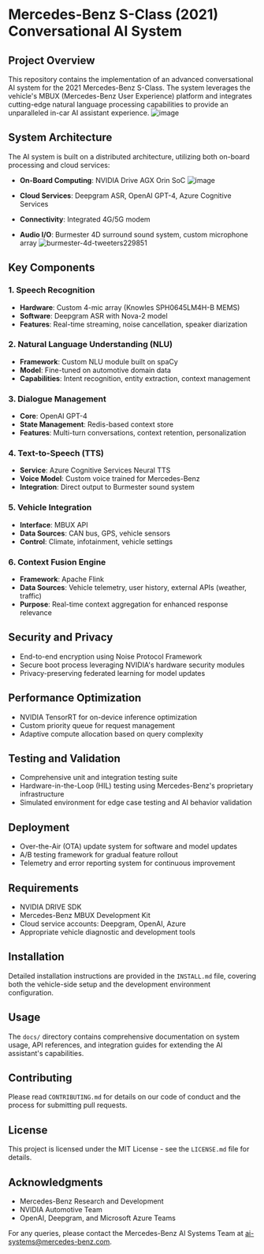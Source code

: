# Mercedes-Benz S-Class (2021) Conversational AI System

## Project Overview
This repository contains the implementation of an advanced conversational AI system for the 2021 Mercedes-Benz S-Class. The system leverages the vehicle's MBUX (Mercedes-Benz User Experience) platform and integrates cutting-edge natural language processing capabilities to provide an unparalleled in-car AI assistant experience.
![image](https://github.com/user-attachments/assets/780bd534-fb6c-492f-80c8-debcf2ba5692)

## System Architecture
The AI system is built on a distributed architecture, utilizing both on-board processing and cloud services:

- **On-Board Computing**: NVIDIA Drive AGX Orin SoC
 ![image](https://github.com/user-attachments/assets/ceec02ca-2fe7-40ae-9e69-967ae1b549de)

- **Cloud Services**: Deepgram ASR, OpenAI GPT-4, Azure Cognitive Services
- **Connectivity**: Integrated 4G/5G modem
- **Audio I/O**: Burmester 4D surround sound system, custom microphone array
![burmester-4d-tweeters229851](https://github.com/user-attachments/assets/2fbd729e-d05d-4618-8185-25b1bf648a26)

## Key Components

### 1. Speech Recognition
- **Hardware**: Custom 4-mic array (Knowles SPH0645LM4H-B MEMS)
- **Software**: Deepgram ASR with Nova-2 model
- **Features**: Real-time streaming, noise cancellation, speaker diarization

### 2. Natural Language Understanding (NLU)
- **Framework**: Custom NLU module built on spaCy
- **Model**: Fine-tuned on automotive domain data
- **Capabilities**: Intent recognition, entity extraction, context management

### 3. Dialogue Management
- **Core**: OpenAI GPT-4
- **State Management**: Redis-based context store
- **Features**: Multi-turn conversations, context retention, personalization

### 4. Text-to-Speech (TTS)
- **Service**: Azure Cognitive Services Neural TTS
- **Voice Model**: Custom voice trained for Mercedes-Benz
- **Integration**: Direct output to Burmester sound system

### 5. Vehicle Integration
- **Interface**: MBUX API
- **Data Sources**: CAN bus, GPS, vehicle sensors
- **Control**: Climate, infotainment, vehicle settings

### 6. Context Fusion Engine
- **Framework**: Apache Flink
- **Data Sources**: Vehicle telemetry, user history, external APIs (weather, traffic)
- **Purpose**: Real-time context aggregation for enhanced response relevance

## Security and Privacy
- End-to-end encryption using Noise Protocol Framework
- Secure boot process leveraging NVIDIA's hardware security modules
- Privacy-preserving federated learning for model updates

## Performance Optimization
- NVIDIA TensorRT for on-device inference optimization
- Custom priority queue for request management
- Adaptive compute allocation based on query complexity

## Testing and Validation
- Comprehensive unit and integration testing suite
- Hardware-in-the-Loop (HIL) testing using Mercedes-Benz's proprietary infrastructure
- Simulated environment for edge case testing and AI behavior validation

## Deployment
- Over-the-Air (OTA) update system for software and model updates
- A/B testing framework for gradual feature rollout
- Telemetry and error reporting system for continuous improvement

## Requirements
- NVIDIA DRIVE SDK
- Mercedes-Benz MBUX Development Kit
- Cloud service accounts: Deepgram, OpenAI, Azure
- Appropriate vehicle diagnostic and development tools

## Installation
Detailed installation instructions are provided in the `INSTALL.md` file, covering both the vehicle-side setup and the development environment configuration.

## Usage
The `docs/` directory contains comprehensive documentation on system usage, API references, and integration guides for extending the AI assistant's capabilities.

## Contributing
Please read `CONTRIBUTING.md` for details on our code of conduct and the process for submitting pull requests.

## License
This project is licensed under the MIT License - see the `LICENSE.md` file for details.

## Acknowledgments
- Mercedes-Benz Research and Development
- NVIDIA Automotive Team
- OpenAI, Deepgram, and Microsoft Azure Teams

For any queries, please contact the Mercedes-Benz AI Systems Team at ai-systems@mercedes-benz.com.
